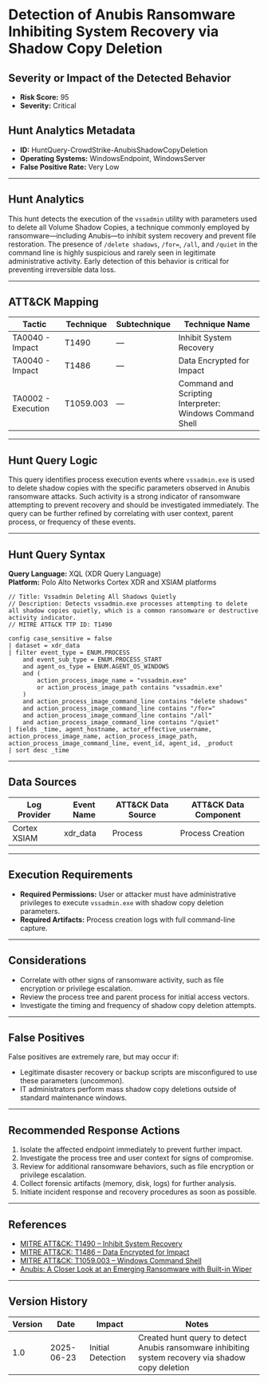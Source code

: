 # Detection of Anubis Ransomware Inhibiting System Recovery via Shadow Copy Deletion

## Severity or Impact of the Detected Behavior
- **Risk Score:** 95
- **Severity:** Critical

## Hunt Analytics Metadata

- **ID:** HuntQuery-CrowdStrike-AnubisShadowCopyDeletion
- **Operating Systems:** WindowsEndpoint, WindowsServer
- **False Positive Rate:** Very Low

---

## Hunt Analytics

This hunt detects the execution of the `vssadmin` utility with parameters used to delete all Volume Shadow Copies, a technique commonly employed by ransomware—including Anubis—to inhibit system recovery and prevent file restoration. The presence of `/delete shadows`, `/for=`, `/all`, and `/quiet` in the command line is highly suspicious and rarely seen in legitimate administrative activity. Early detection of this behavior is critical for preventing irreversible data loss.

---

## ATT&CK Mapping

| Tactic                        | Technique   | Subtechnique | Technique Name                                 |
|------------------------------|-------------|--------------|-----------------------------------------------|
| TA0040 - Impact              | T1490       | —            | Inhibit System Recovery                       |
| TA0040 - Impact              | T1486       | —            | Data Encrypted for Impact                     |
| TA0002 - Execution           | T1059.003   | —            | Command and Scripting Interpreter: Windows Command Shell |

---

## Hunt Query Logic

This query identifies process execution events where `vssadmin.exe` is used to delete shadow copies with the specific parameters observed in Anubis ransomware attacks. Such activity is a strong indicator of ransomware attempting to prevent recovery and should be investigated immediately. The query can be further refined by correlating with user context, parent process, or frequency of these events.

---

## Hunt Query Syntax

**Query Language:** XQL (XDR Query Language)  
**Platform:** Polo Alto Networks Cortex XDR and XSIAM platforms

```xql
// Title: Vssadmin Deleting All Shadows Quietly
// Description: Detects vssadmin.exe processes attempting to delete all shadow copies quietly, which is a common ransomware or destructive activity indicator.
// MITRE ATT&CK TTP ID: T1490

config case_sensitive = false 
| dataset = xdr_data 
| filter event_type = ENUM.PROCESS 
    and event_sub_type = ENUM.PROCESS_START 
    and agent_os_type = ENUM.AGENT_OS_WINDOWS
    and (
        action_process_image_name = "vssadmin.exe"
        or action_process_image_path contains "vssadmin.exe"
    )
    and action_process_image_command_line contains "delete shadows"
    and action_process_image_command_line contains "/for="
    and action_process_image_command_line contains "/all"
    and action_process_image_command_line contains "/quiet"
| fields _time, agent_hostname, actor_effective_username, action_process_image_name, action_process_image_path, action_process_image_command_line, event_id, agent_id, _product
| sort desc _time
```

---

## Data Sources

| Log Provider | Event Name       | ATT&CK Data Source  | ATT&CK Data Component  |
|--------------|------------------|---------------------|------------------------|
| Cortex XSIAM|    xdr_data       | Process             | Process Creation       |

---

## Execution Requirements

- **Required Permissions:** User or attacker must have administrative privileges to execute `vssadmin.exe` with shadow copy deletion parameters.
- **Required Artifacts:** Process creation logs with full command-line capture.

---

## Considerations

- Correlate with other signs of ransomware activity, such as file encryption or privilege escalation.
- Review the process tree and parent process for initial access vectors.
- Investigate the timing and frequency of shadow copy deletion attempts.

---

## False Positives

False positives are extremely rare, but may occur if:
- Legitimate disaster recovery or backup scripts are misconfigured to use these parameters (uncommon).
- IT administrators perform mass shadow copy deletions outside of standard maintenance windows.

---

## Recommended Response Actions

1. Isolate the affected endpoint immediately to prevent further impact.
2. Investigate the process tree and user context for signs of compromise.
3. Review for additional ransomware behaviors, such as file encryption or privilege escalation.
4. Collect forensic artifacts (memory, disk, logs) for further analysis.
5. Initiate incident response and recovery procedures as soon as possible.

---

## References

- [MITRE ATT&CK: T1490 – Inhibit System Recovery](https://attack.mitre.org/techniques/T1490/)
- [MITRE ATT&CK: T1486 – Data Encrypted for Impact](https://attack.mitre.org/techniques/T1486/)
- [MITRE ATT&CK: T1059.003 – Windows Command Shell](https://attack.mitre.org/techniques/T1059/003/)
- [Anubis: A Closer Look at an Emerging Ransomware with Built-in Wiper](https://www.trendmicro.com/en_us/research/25/f/anubis-a-closer-look-at-an-emerging-ransomware.html)

---

## Version History

| Version | Date       | Impact            | Notes                                                                                      |
|---------|------------|-------------------|--------------------------------------------------------------------------------------------|
| 1.0     | 2025-06-23 | Initial Detection | Created hunt query to detect Anubis ransomware inhibiting system recovery via shadow copy deletion |
